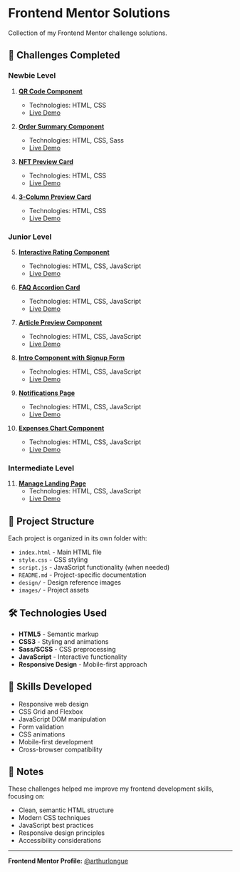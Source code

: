 # Frontend Mentor Solutions

Collection of my Frontend Mentor challenge solutions.

## 🚀 Challenges Completed

### Newbie Level
1. **[QR Code Component](./qr-code-component/)**
   - Technologies: HTML, CSS
   - [Live Demo](https://arthurlongue.github.io/qr-code-component-main/)

2. **[Order Summary Component](./order-summary-component/)**
   - Technologies: HTML, CSS, Sass
   - [Live Demo](https://arthurlongue.github.io/order-summary-component-main/)

3. **[NFT Preview Card](./nft-preview-card/)**
   - Technologies: HTML, CSS
   - [Live Demo](https://arthurlongue.github.io/nft-preview-card-component-main/)

4. **[3-Column Preview Card](./3-column-preview-card/)**
   - Technologies: HTML, CSS
   - [Live Demo](https://arthurlongue.github.io/3-column-preview-card-component-main/)

### Junior Level
5. **[Interactive Rating Component](./interactive-rating-component/)**
   - Technologies: HTML, CSS, JavaScript
   - [Live Demo](https://arthurlongue.github.io/interactive-rating-component/)

6. **[FAQ Accordion Card](./faq-accordion-card/)**
   - Technologies: HTML, CSS, JavaScript
   - [Live Demo](https://arthurlongue.github.io/faq-accordion-card-main/)

7. **[Article Preview Component](./article-preview-component/)**
   - Technologies: HTML, CSS, JavaScript
   - [Live Demo](https://arthurlongue.github.io/article-preview-component-master/)

8. **[Intro Component with Signup Form](./intro-component-signup-form/)**
   - Technologies: HTML, CSS, JavaScript
   - [Live Demo](https://arthurlongue.github.io/intro-component-with-signup-form-master/)

9. **[Notifications Page](./notifications-page/)**
   - Technologies: HTML, CSS, JavaScript
   - [Live Demo](https://arthurlongue.github.io/notifications-page-main/)

10. **[Expenses Chart Component](./expenses-chart-component/)**
    - Technologies: HTML, CSS, JavaScript
    - [Live Demo](https://arthurlongue.github.io/expenses-chart-component-main/)

### Intermediate Level
11. **[Manage Landing Page](./manage-landing-page/)**
    - Technologies: HTML, CSS, JavaScript
    - [Live Demo](https://arthurlongue.github.io/manage-landing-page-master/)

## 📁 Project Structure

Each project is organized in its own folder with:
- `index.html` - Main HTML file
- `style.css` - CSS styling
- `script.js` - JavaScript functionality (when needed)
- `README.md` - Project-specific documentation
- `design/` - Design reference images
- `images/` - Project assets

## 🛠️ Technologies Used

- **HTML5** - Semantic markup
- **CSS3** - Styling and animations
- **Sass/SCSS** - CSS preprocessing
- **JavaScript** - Interactive functionality
- **Responsive Design** - Mobile-first approach

## 🎯 Skills Developed

- Responsive web design
- CSS Grid and Flexbox
- JavaScript DOM manipulation
- Form validation
- CSS animations
- Mobile-first development
- Cross-browser compatibility

## 📝 Notes

These challenges helped me improve my frontend development skills, focusing on:
- Clean, semantic HTML structure
- Modern CSS techniques
- JavaScript best practices
- Responsive design principles
- Accessibility considerations

---

**Frontend Mentor Profile:** [@arthurlongue](https://www.frontendmentor.io/profile/arthurlongue)

